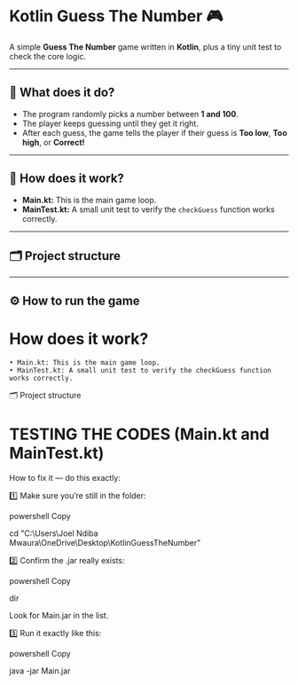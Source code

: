 # Kotlin Guess The Number 🎮

A simple **Guess The Number** game written in **Kotlin**, plus a tiny unit test to check the core logic.

---

## 📌 What does it do?

- The program randomly picks a number between **1 and 100**.
- The player keeps guessing until they get it right.
- After each guess, the game tells the player if their guess is **Too low**, **Too high**, or **Correct!**

---

## 🧩 How does it work?

- **Main.kt:** This is the main game loop.
- **MainTest.kt:** A small unit test to verify the `checkGuess` function works correctly.

---

## 🗂️ Project structure


---

## ⚙️ How to run the game
 # How does it work?
    • Main.kt: This is the main game loop.
    • MainTest.kt: A small unit test to verify the checkGuess function works correctly.

🗂️ Project structure
# TESTING THE CODES (Main.kt and MainTest.kt)

How to fix it — do this exactly:

1️⃣ Make sure you’re still in the folder:

powershell
Copy

cd "C:\Users\Joel Ndiba Mwaura\OneDrive\Desktop\KotlinGuessTheNumber"

2️⃣ Confirm the .jar really exists:

powershell
Copy

dir

Look for Main.jar in the list.

3️⃣ Run it exactly like this:

powershell
Copy

java -jar Main.jar

